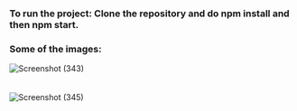### To run the project: Clone the repository and do npm install and then npm start.

### Some of the images:
![Screenshot (343)](https://user-images.githubusercontent.com/70688937/169258895-36432ffa-30ef-49e6-821a-fe22ffe43f3a.png)
<br/>
<br/>
<br/>
![Screenshot (345)](https://user-images.githubusercontent.com/70688937/169259761-cee76b72-b0f7-4fb3-b500-5734b0488dc5.png)
